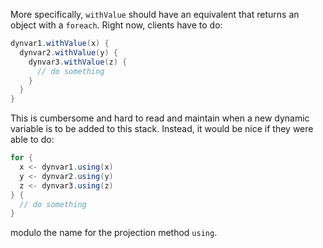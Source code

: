 More specifically, `withValue` should have an equivalent that returns an object with a `foreach`. Right now, clients have to do:

```scala
dynvar1.withValue(x) {
  dynvar2.withValue(y) {
    dynvar3.withValue(z) {
      // do something
    }
  }
}
```

This is cumbersome and hard to read and maintain when a new dynamic variable is to be added to this stack. Instead, it would be nice if they were able to do:

```scala
for {
  x <- dynvar1.using(x)
  y <- dynvar2.using(y)
  z <- dynvar3.using(z)
} {
  // do something
}
```

modulo the name for the projection method `using`.
